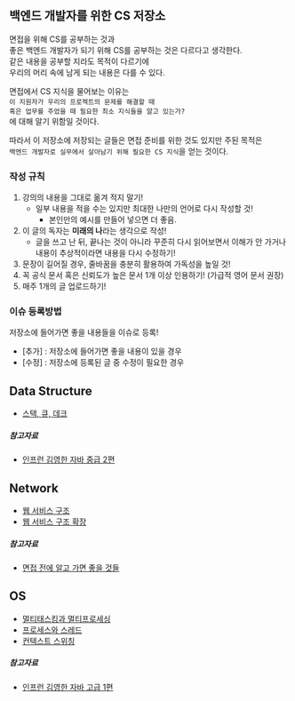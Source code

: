 ## 백엔드 개발자를 위한 CS 저장소

면접을 위해 CS를 공부하는 것과  
좋은 백엔드 개발자가 되기 위해 CS를 공부하는 것은 다르다고 생각한다.  
같은 내용을 공부할 지라도 목적이 다르기에  
우리의 머리 속에 남게 되는 내용은 다를 수 있다.

면접에서 CS 지식을 물어보는 이유는  
`이 지원자가 우리의 프로젝트의 문제를 해결할 때`    
`혹은 업무를 주었을 때 필요한 최소 지식들을 알고 있는가?`  
에 대해 알기 위함일 것이다.

따라서 이 저장소에 저장되는 글들은 면접 준비를 위한 것도 있지만 주된 목적은  
`백엔드 개발자로 실무에서 살아남기 위해 필요한 CS 지식`을 얻는 것이다.

### 작성 규칙
1. 강의의 내용을 그대로 옮겨 적지 말기!
    - 일부 내용을 적을 수는 있지만 최대한 나만의 언어로 다시 작성할 것! 
        - 본인만의 예시를 만들어 넣으면 더 좋음.
2. 이 글의 독자는 **미래의 나**라는 생각으로 작성!
    - 글을 쓰고 난 뒤, 끝나는 것이 아니라 꾸준히 다시 읽어보면서 이해가 안 가거나 내용이 추상적이라면 내용을 다시 수정하기!
3. 문장이 길어질 경우, 줄바꿈을 충분히 활용하여 가독성을 높일 것!
4. 꼭 공식 문서 혹은 신뢰도가 높은 문서 1개 이상 인용하기! (가급적 영어 문서 권장)
5. 매주 1개의 글 업로드하기!

### 이슈 등록방법
저장소에 들어가면 좋을 내용들을 이슈로 등록!
   - [추가] : 저장소에 들어가면 좋을 내용이 있을 경우
   - [수정] : 저장소에 등록된 글 중 수정이 필요한 경우

## Data Structure
- [스택, 큐, 데크](스택_큐_데크.md)
##### 참고자료
- [인프런 김영한 자바 중급 2편](https://www.inflearn.com/course/%EA%B9%80%EC%98%81%ED%95%9C%EC%9D%98-%EC%8B%A4%EC%A0%84-%EC%9E%90%EB%B0%94-%EC%A4%91%EA%B8%89-2/dashboard)

## Network
- [웹 서비스 구조](/Network/웹_서비스_구조.md)
- [웹 서비스 구조 확장](/Network/웹_서비스_구조_확장.md)
##### 참고자료
- [면접 전에 알고 가면 좋을 것들](https://www.inflearn.com/course/%EB%A9%B4%EC%A0%91-%EC%8B%A0%EC%9E%85-java-%EB%B0%B1%EC%95%A4%EB%93%9C-%EA%B0%9C%EB%B0%9C%EC%9E%90/dashboard)

## OS
- [멀티태스킹과 멀티프로세싱](/OS/멀티태스킹_멀티프로세싱.md)
- [프로세스와 스레드](/OS/프로세스와_스레드.md)
- [컨텍스트 스위칭](/OS/컨텍스트_스위칭.md)
##### 참고자료
- [인프런 김영한 자바 고급 1편](https://www.inflearn.com/course/%EA%B9%80%EC%98%81%ED%95%9C%EC%9D%98-%EC%8B%A4%EC%A0%84-%EC%9E%90%EB%B0%94-%EA%B3%A0%EA%B8%89-1/dashboard)